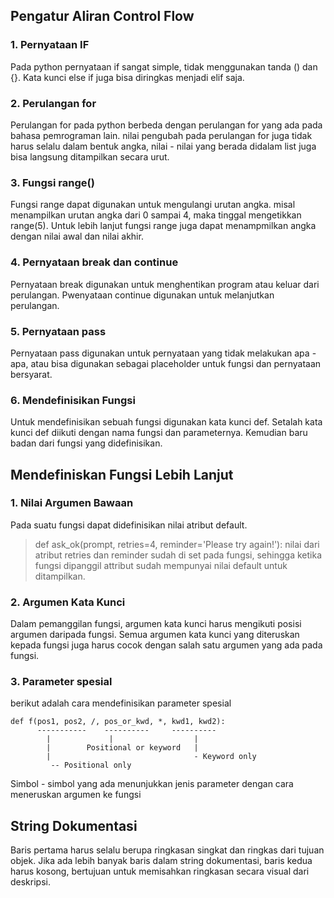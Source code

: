 ## Pengatur Aliran Control Flow

### 1. Pernyataan IF
Pada python pernyataan if sangat simple, tidak menggunakan tanda () dan {}. Kata kunci else if juga bisa diringkas menjadi elif saja.

### 2. Perulangan for
Perulangan for pada python berbeda dengan perulangan for yang ada pada bahasa pemrograman lain.
nilai pengubah pada perulangan for juga tidak harus selalu dalam bentuk angka,
nilai - nilai yang berada didalam list juga bisa langsung ditampilkan secara urut.

### 3. Fungsi range()
Fungsi range dapat digunakan untuk mengulangi urutan angka. misal menampilkan urutan angka dari 0 sampai 4, maka tinggal mengetikkan range(5).
Untuk lebih lanjut fungsi range juga dapat menampmilkan angka dengan nilai awal dan nilai akhir.

### 4. Pernyataan break dan continue
Pernyataan break digunakan untuk menghentikan program atau keluar dari perulangan.
Pwenyataan continue digunakan untuk melanjutkan perulangan.

### 5. Pernyataan pass
Pernyataan pass digunakan untuk pernyataan yang tidak melakukan apa - apa,
atau bisa digunakan sebagai placeholder untuk fungsi dan pernyataan bersyarat.

### 6. Mendefinisikan Fungsi
Untuk mendefinisikan sebuah fungsi digunakan kata kunci def.
Setalah kata kunci def diikuti dengan nama fungsi dan parameternya.
Kemudian baru badan dari fungsi yang didefinisikan.

## Mendefiniskan Fungsi Lebih Lanjut
### 1. Nilai Argumen Bawaan
Pada suatu fungsi dapat didefinisikan nilai atribut default.
> def ask_ok(prompt, retries=4, reminder='Please try again!'):
nilai dari atribut retries dan reminder sudah di set pada fungsi, sehingga ketika fungsi dipanggil attribut sudah mempunyai nilai default untuk ditampilkan.

### 2. Argumen Kata Kunci
Dalam pemanggilan fungsi, argumen kata kunci harus mengikuti posisi argumen daripada fungsi.
Semua argumen kata kunci yang diteruskan kepada fungsi juga harus cocok dengan salah satu argumen yang ada pada fungsi.

### 3. Parameter spesial
berikut adalah cara mendefinisikan parameter spesial
```
def f(pos1, pos2, /, pos_or_kwd, *, kwd1, kwd2):
      -----------    ----------     ----------
        |             |                  |
        |        Positional or keyword   |
        |                                - Keyword only
         -- Positional only
```
Simbol - simbol yang ada menunjukkan jenis parameter dengan cara meneruskan argumen ke fungsi

## String Dokumentasi
Baris pertama harus selalu berupa ringkasan singkat dan ringkas dari tujuan objek.
Jika ada lebih banyak baris dalam string dokumentasi, baris kedua harus kosong, bertujuan untuk memisahkan ringkasan secara visual dari deskripsi.
